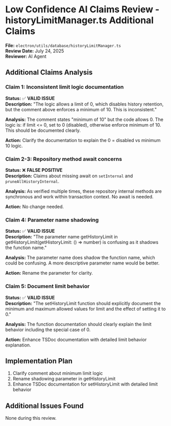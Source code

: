 # Low Confidence AI Claims Review - historyLimitManager.ts Additional Claims

**File:** `electron/utils/database/historyLimitManager.ts`  
**Review Date:** July 24, 2025  
**Reviewer:** AI Agent

## Additional Claims Analysis

### Claim 1: Inconsistent limit logic documentation

**Status:** ✅ **VALID ISSUE**  
**Description:** "The logic allows a limit of 0, which disables history retention, but the comment above enforces a minimum of 10. This is inconsistent."

**Analysis:** The comment states "minimum of 10" but the code allows 0. The logic is: if limit <= 0, set to 0 (disabled), otherwise enforce minimum of 10. This should be documented clearly.

**Action:** Clarify the documentation to explain the 0 = disabled vs minimum 10 logic.

### Claim 2-3: Repository method await concerns

**Status:** ❌ **FALSE POSITIVE**  
**Description:** Claims about missing await on `setInternal` and `pruneAllHistoryInternal`.

**Analysis:** As verified multiple times, these repository internal methods are synchronous and work within transaction context. No await is needed.

**Action:** No change needed.

### Claim 4: Parameter name shadowing

**Status:** ✅ **VALID ISSUE**  
**Description:** "The parameter name getHistoryLimit in getHistoryLimit(getHistoryLimit: () => number) is confusing as it shadows the function name."

**Analysis:** The parameter name does shadow the function name, which could be confusing. A more descriptive parameter name would be better.

**Action:** Rename the parameter for clarity.

### Claim 5: Document limit behavior

**Status:** ✅ **VALID ISSUE**  
**Description:** "The setHistoryLimit function should explicitly document the minimum and maximum allowed values for limit and the effect of setting it to 0."

**Analysis:** The function documentation should clearly explain the limit behavior including the special case of 0.

**Action:** Enhance TSDoc documentation with detailed limit behavior explanation.

## Implementation Plan

1. Clarify comment about minimum limit logic
2. Rename shadowing parameter in getHistoryLimit
3. Enhance TSDoc documentation for setHistoryLimit with detailed limit behavior

## Additional Issues Found

None during this review.
